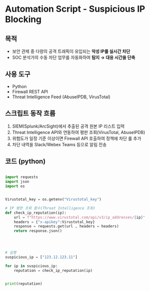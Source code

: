 # Automation Script - Suspicious IP Blocking


## 목적
- 보안 관제 중 다량의 공격 트래픽이 유입되는 **악성 IP를 실시간 차단**
- SOC 분석가의 수동 차단 업무를 자동화하여 **탐지 → 대응 시간을 단축**


## 사용 도구
- Python
- Firewall REST API
- Threat Intelligence Feed (AbuseIPDB, VirusTotal)


## 스크립트 동작 흐름
1. SIEM(Splunk/ArcSight)에서 추출된 공격 원본 IP 리스트 입력
2. Threat Intelligence API와 연동하여 평판 조회(VirusTotal, AbuseIPDB)
3. 위험도가 일정 기준 이상이면 Firewall API 호출하여 정책에 차단 룰 추가
4. 차단 내역을 Slack/Webex Teams 등으로 알림 전송


## 코드 (python)

``` python

import requests
import json
import os


Virustotal_key = os.getenv("Virustotal_key")

# IP 평판 조회 함수(Threat Intelligence 조회)
def check_ip_reputation(ip):
    url = f"https://www.virustotal.com/api/v3/ip_addresses/{ip}"
    headers = {"x-apikey":Virustotal_key}
    response = requests.get(url , headers = headers)
    return response.json()




# 실행
suspicious_ip = ["123.12.123.11"]

for ip in suspicious_ip:
    reputation = check_ip_reputation(ip)


print(reputation)
    


```

